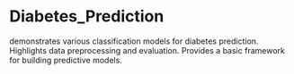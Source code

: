 # Diabetes_Prediction
demonstrates various classification models for diabetes prediction. Highlights data preprocessing and evaluation. Provides a basic framework for building predictive models.
